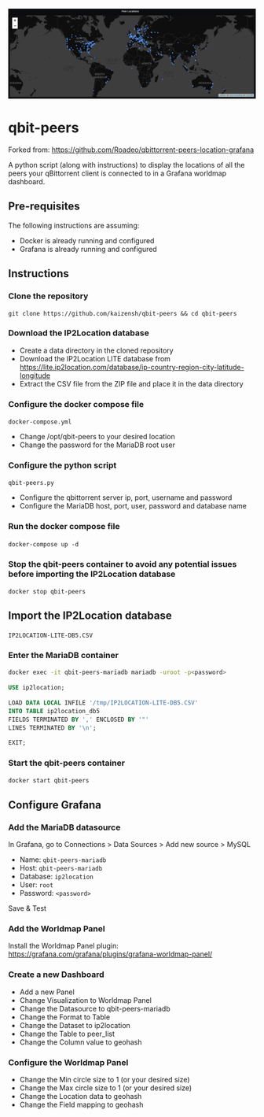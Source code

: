 ![World Map](/assets/worldmap.png)

# qbit-peers

Forked from: https://github.com/Roadeo/qbittorrent-peers-location-grafana

A python script (along with instructions) to display the locations of all the peers your qBittorrent client is connected to in a Grafana worldmap dashboard.

## Pre-requisites

The following instructions are assuming:

- Docker is already running and configured
- Grafana is already running and configured

## Instructions

### Clone the repository

```
git clone https://github.com/kaizensh/qbit-peers && cd qbit-peers
```

### Download the IP2Location database

- Create a data directory in the cloned repository
- Download the IP2Location LITE database from https://lite.ip2location.com/database/ip-country-region-city-latitude-longitude
- Extract the CSV file from the ZIP file and place it in the data directory

### Configure the docker compose file

`docker-compose.yml`

- Change /opt/qbit-peers to your desired location
- Change the password for the MariaDB root user

### Configure the python script

`qbit-peers.py`

- Configure the qbittorrent server ip, port, username and password
- Configure the MariaDB host, port, user, password and database name

### Run the docker compose file

`docker-compose up -d`

### Stop the qbit-peers container to avoid any potential issues before importing the IP2Location database

`docker stop qbit-peers`

## Import the IP2Location database

`IP2LOCATION-LITE-DB5.CSV`

### Enter the MariaDB container

```sh
docker exec -it qbit-peers-mariadb mariadb -uroot -p<password>
```

```sql
USE ip2location;
```

```sql
LOAD DATA LOCAL INFILE '/tmp/IP2LOCATION-LITE-DB5.CSV'
INTO TABLE ip2location_db5
FIELDS TERMINATED BY ',' ENCLOSED BY '"'
LINES TERMINATED BY '\n';
```

```sql
EXIT;
```

### Start the qbit-peers container

```sh
docker start qbit-peers
```

## Configure Grafana

### Add the MariaDB datasource

In Grafana, go to Connections > Data Sources > Add new source > MySQL

- Name: `qbit-peers-mariadb`
- Host: `qbit-peers-mariadb`
- Database: `ip2location`
- User: `root`
- Password: `<password>`

Save & Test

### Add the Worldmap Panel

Install the Worldmap Panel plugin:
https://grafana.com/grafana/plugins/grafana-worldmap-panel/

### Create a new Dashboard

- Add a new Panel
- Change Visualization to Worldmap Panel
- Change the Datasource to qbit-peers-mariadb
- Change the Format to Table
- Change the Dataset to ip2location
- Change the Table to peer_list
- Change the Column value to geohash

### Configure the Worldmap Panel

- Change the Min circle size to 1 (or your desired size)
- Change the Max circle size to 1 (or your desired size)
- Change the Location data to geohash
- Change the Field mapping to geohash
